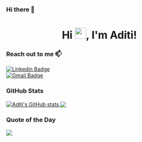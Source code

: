 ### Hi there 👋
<!--  HeadLine -->
<h1 align="center">Hi <img src="https://raw.githubusercontent.com/iampavangandhi/iampavangandhi/master/gifs/Hi.gif" width="30px">, I'm Aditi!</h1>
<!--  HeadLine Ends -->

### Reach out to me 📫
  [![Linkedin Badge](https://img.shields.io/badge/-AditiJoshi-blue?style=flat-square&logo=Linkedin&logoColor=white&link=https://www.linkedin.com/in/jayraj-roshan/)](https://www.linkedin.com/in/aadiiitiii/) <br>
  [![Gmail Badge](https://img.shields.io/badge/-aditisjoshi14@gmail.com-d14836?style=flat-square&logo=Gmail&logoColor=white&link=mailto:aditisjoshi14@gmail.com)](mailto:aditisjoshi14@gmail.com)

### GitHub Stats
<a href="https://github.com/anuraghazra/github-readme-stats">
  <img align="center" src="https://github-readme-stats.anuraghazra1.vercel.app/api?username=aadiiitiii&show_icons=true&include_all_commits=true&theme=prussian" alt="Aditi's GitHub stats" />
</a>

<a href="https://github.com/anuraghazra/github-readme-stats">
  <img align="center" src="https://github-readme-stats.vercel.app/api/top-langs/?username=aadiiitiii&layout=compact&theme=prussian" />
</a>

### Quote of the Day

<a href="https://github.com/piyushsuthar/github-readme-quotes">
  <img align="center" src="https://quotes-github-readme.vercel.app/api?type=horizontal" />
</a>
